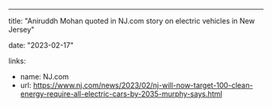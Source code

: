 ---
title: "Aniruddh Mohan quoted in NJ.com story on electric vehicles in New Jersey" 

date: "2023-02-17"

links:
- name: NJ.com
- url: https://www.nj.com/news/2023/02/nj-will-now-target-100-clean-energy-require-all-electric-cars-by-2035-murphy-says.html
